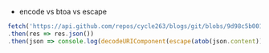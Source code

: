 * encode vs btoa vs escape

```js
fetch('https://api.github.com/repos/cycle263/blogs/git/blobs/9d98c5b00150c1ee29a8f0f07a996459e7189420')
.then(res => res.json())
.then(json => console.log(decodeURIComponent(escape(atob(json.content)))));
```